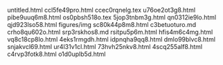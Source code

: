 untitled.html
ccl5fe49pro.html
ccec0rqnelg.tex
u76oe2ot3g8.html
pibe9uuq6m8.html
os0pbsh518o.tex
5jop3tnbm3g.html
qn0312ie9lo.html
qjd923lso58.html
figures/img
sc80k44p8m8.html
c3betuoturo.md
crho8qu602o.html
srp3rskhos8.md
rsitpu5p6m.html
hfis4m6c4mg.html
vq8c18cp8lo.html
4eks1rmgdh.html
idpnqha9qq8.html
dmlo99blvc8.html
snjakvcl69.html
ur4l31v1cl.html
73hvh25nkv8.html
4scq255alf8.html
c4rvp3fotk8.html
o1d0uplb5d.html